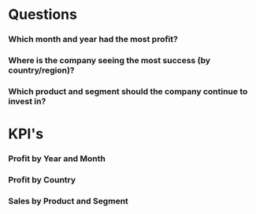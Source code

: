 # Questions 
### Which month and year had the most profit?
### Where is the company seeing the most success (by country/region)?
### Which product and segment should the company continue to invest in?

# KPI's
### Profit by Year and Month
### Profit by Country
### Sales by Product and Segment
